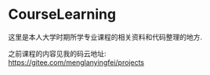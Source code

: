 # CourseLearning
这里是本人大学时期所学专业课程的相关资料和代码整理的地方.
<br>

之前课程的内容见我的码云地址:
<br>
https://gitee.com/menglanyingfei/projects

